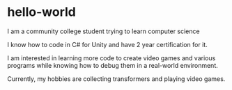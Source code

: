 # hello-world
I am a community college student trying to learn computer science

I know how to code in C# for Unity and have 2 year certification for it.

I am interested in learning more code to create video games and various programs while knowing how to debug them in a real-world environment.

Currently, my hobbies are collecting transformers and playing video games.
